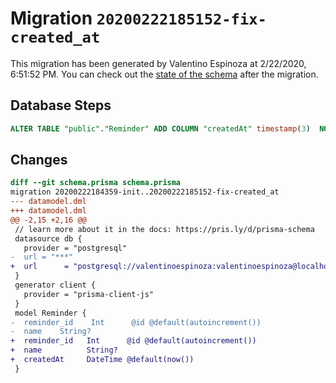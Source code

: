 # Migration `20200222185152-fix-created_at`

This migration has been generated by Valentino Espinoza at 2/22/2020, 6:51:52 PM.
You can check out the [state of the schema](./schema.prisma) after the migration.

## Database Steps

```sql
ALTER TABLE "public"."Reminder" ADD COLUMN "createdAt" timestamp(3)  NOT NULL DEFAULT '1970-01-01 00:00:00';
```

## Changes

```diff
diff --git schema.prisma schema.prisma
migration 20200222184359-init..20200222185152-fix-created_at
--- datamodel.dml
+++ datamodel.dml
@@ -2,15 +2,16 @@
 // learn more about it in the docs: https://pris.ly/d/prisma-schema
 datasource db {
   provider = "postgresql"
-  url = "***"
+  url      = "postgresql://valentinoespinoza:valentinoespinoza@localhost:5432/hello-prisma"
 }
 generator client {
   provider = "prisma-client-js"
 }
 model Reminder {
-  reminder_id    Int      @id @default(autoincrement())
-  name    String?
+  reminder_id   Int      @id @default(autoincrement())
+  name          String?
+  createdAt     DateTime @default(now())
 }
```


